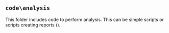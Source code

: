 ## `code\analysis`

This folder includes code to perform analysis. This can be simple scripts or scripts creating reports (). 